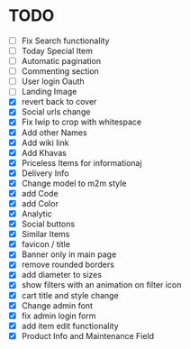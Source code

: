 # TODO
- [ ] Fix Search functionality
- [ ] Today Special Item
- [ ] Automatic pagination
- [ ] Commenting section
- [ ] User login Oauth
- [ ] Landing Image
- [x] revert back to cover
- [x] Social urls change
- [x] Fix lwip to crop with whitespace
- [x] Add other Names
- [x] Add wiki link
- [x] Add Khavas
- [x] Priceless Items for informationaj
- [x] Delivery Info
- [x] Change model to m2m style
- [x] add Code
- [x] add Color
- [x] Analytic
- [x] Social buttons
- [x] Similar Items
- [x] favicon / title
- [x] Banner only in main page
- [x] remove rounded borders
- [x] add diameter to sizes
- [x] show filters with an animation on filter icon
- [x] cart title and style change
- [x] Change admin font
- [x] fix admin login form
- [x] add item edit functionality
- [x] Product Info and Maintenance Field
